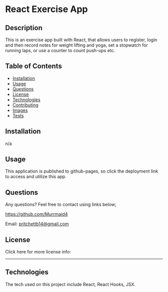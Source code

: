 # React Exercise App

    

## Description

This is an exercise app built with React, that allows users to register, login and then record notes for weight lifting and yoga, set a stopwatch for running laps, or use a counter to count push-ups etc. 

## Table of Contents 

  - [Installation](#installation)
  - [Usage](#usage)
  - [Questions](#questions)
  - [License](#license)
  - [Technologies](#technologies)
  - [Contributing](#contributing)
  - [Images](#images)
  - [Tests](#tests)

## Installation

n/a
 
## Usage
This application is published to github-pages, so click the deployment link to access and utilize this app. 
 
## Questions
  Any questions? Feel free to contact using links below;

  https://github.com/Murrmaid4
  
  Email: pritchettb14@gmail.com
  
## License
  Click here for more license info:  

    

  ---
  
## Technologies

The tech used on this project include React, React Hooks, JSX.


 
